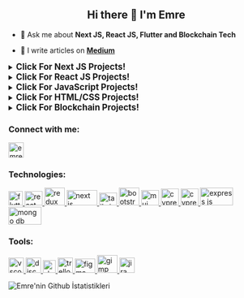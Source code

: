 ### <h2 align="center">Hi there 👋 I'm Emre</h2>
<!--
**emredurgunlu/emredurgunlu** is a ✨ _special_ ✨ repository because its `README.md` (this file) appears on your GitHub profile.

Here are some ideas to get you started:

- 🔭 I’m currently working on ...
- 🌱 I’m currently learning ...
- 👯 I’m looking to collaborate on ...
- 🤔 I’m looking for help with ...
- 💬 Ask me about ...
- 📫 How to reach me: ...
- 😄 Pronouns: ...
- ⚡ Fun fact: ...
-->
<!--- 🌱 I’m currently learning **Web3 Development** with [Clarusway](https://clarusway.com/web3/) -->

- 💬 Ask me about **Next JS, React JS, Flutter and Blockchain Tech**

- 📃 I write articles on [**Medium**](https://medium.com/@emredurgunlu)

<details>
<summary><big><strong>Click For Next JS Projects!</strong></big></summary>
<ul>
<li> <a href="https://nextjs-auth-cookie.vercel.app" target="_blank" rel="noreferrer">Auth and Cookie Sessions</a> --- <a href="https://github.com/emredurgunlu/Nextjs-Auth/tree/master" target="_blank" rel="noreferrer">Github Repo</a></li>
<li> <a href="https://nextjs-portfolio-emre.vercel.app" target="_blank" rel="noreferrer">Portfolio</a> --- <a href="https://github.com/emredurgunlu/Nextjs-Portfolio/commits/master/" target="_blank" rel="noreferrer">Github Repo</a></li>
</ul>
</details>
<details>
<summary><big><strong>Click For React JS Projects!</strong></big></summary>
<ul>
<li> <a href="https://github.com/emredurgunlu/Stock-App-FrontEnd/" target="_blank" rel="noreferrer">Stock App</a></li>
<li> <a href="https://movie-app-emre.netlify.app/" target="_blank" rel="noreferrer">Movie App</a> --- <a href="https://github.com/emredurgunlu/Movie-App" target="_blank" rel="noreferrer">Github Repo</a></li>
<li> <a href="https://tutorial-app-emre.netlify.app/" target="_blank" rel="noreferrer">Todo App</a></li>
<li> <a href="https://interview-questions-emre.netlify.app/" target="_blank" rel="noreferrer">Interview Questions</a></li>
<li> <a href="https://doctor-appointment-react-app-emre.netlify.app/" target="_blank" rel="noreferrer">Doctor Appointment</a></li>
<li> <a href="https://simple-form-emre.netlify.app/" target="_blank" rel="noreferrer">Simple Form</a></li>
<li> <a href="https://nba-legends-emre.netlify.app/" target="_blank" rel="noreferrer">NBA Legends</a></li>
</ul>
</details>
<details>
<summary><big><strong>Click For JavaScript Projects!</strong></big></summary>
<ul>
<li> <a href="https://emredurgunlu.github.io/Responsive-Image-Maps/" target="_blank" rel="noreferrer">Responsive Image Maps</a></li>
<li> <a href="https://emredurgunlu.github.io/Password-Generator/" target="_blank" rel="noreferrer">Password Generator</a></li>
<li> <a href="https://emredurgunlu.github.io/Guess-Number/" target="_blank" rel="noreferrer">Guess Number</a></li>
<li> <a href="https://emredurgunlu.github.io/My-Wallet-App/" target="_blank" rel="noreferrer">My Wallet App</a></li>
<li> <a href="https://emredurgunlu.github.io/Random-User/" target="_blank" rel="noreferrer">Random User</a></li>
<li> <a href="https://emredurgunlu.github.io/Github-Follower/" target="_blank" rel="noreferrer">Github Follower</a></li>
<li> <a href="https://crypto-coin-app-emre.netlify.app/" target="_blank" rel="noreferrer">Crypto Coin App</a></li>
<li> <a href="https://emredurgunlu.github.io/Checkout-App/" target="_blank" rel="noreferrer">Checkout App</a></li>
<li> <a href="https://crypto-coin-app-emre.netlify.app/" target="_blank" rel="noreferrer">Crypto Coin App</a></li>
</ul>
</details>
<details>
<summary><big><strong>Click For HTML/CSS Projects!</strong></big></summary>
<ul>
<li> <a href="https://kayseri-avukat.vercel.app/" target="_blank" rel="noreferrer">Lawyer Web Site</a></li>
<li> <a href="https://emredurgunlu.github.io/Netflix-Form/" target="_blank" rel="noreferrer">Netflix Form</a></li>
<li> <a href="https://emredurgunlu.github.io/Marvel-Biographies/" target="_blank" rel="noreferrer">Marvel Biographies</a></li>
<li> <a href="https://emredurgunlu.github.io/Parallax-WebPage/" target="_blank" rel="noreferrer">Parallax WebPage</a></li>
</ul>
</details>
<details>
<summary><big><strong>Click For Blockchain Projects!</strong></big></summary>
<ul>
<li> <a href="https://github.com/emredurgunlu/Anchor-Metaplex-NFT" target="_blank" rel="noreferrer">NFT deployment on SOLANA Devnet - Rust Language</a></li>
<li> <a href="https://github.com/emredurgunlu/rust_blockchain/commits/master/" target="_blank" rel="noreferrer">Basic blockchain implementation - Rust Language</a></li>
<li> <a href="https://github.com/emredurgunlu/Patika-MerkleTree-Assignment/tree/main" target="_blank" rel="noreferrer">Merkle Tree - Rust Language</a></li>
</ul>
</details>

<h3 align="left">Connect with me:</h3>
<p align="left">
<a href="https://www.linkedin.com/in/emredurgunlu" target="blank" rel=”noopener”><img align="center" src="https://upload.wikimedia.org/wikipedia/commons/thumb/8/81/LinkedIn_icon.svg/72px-LinkedIn_icon.svg.png?20210220164014" alt="emredurgunlu" height="30" width="30" /> </a> 


<h3 align="left">Technologies:</h3>
<p align="left"> 
<a href="https://flutter.dev/" target="_blank" rel=”noopener”> <img src="https://seeklogo.com/images/F/flutter-logo-5086DD11C5-seeklogo.com.png" alt="flutter" width="28" height="28"/> </a> 
<a href="https://react.dev/" target="_blank" rel=”noopener”> <img src="https://cdn4.iconfinder.com/data/icons/logos-3/600/React.js_logo-512.png" alt="react js" width="35" height="28"/> </a> 
<a href="https://redux-toolkit.js.org/" target="_blank" rel=”noopener”> <img src="https://redux-toolkit.js.org/img/redux.svg" alt="redux" width="40" height="35"/> </a>
<a href="https://nextjs.org/" target="_blank" rel=”noopener”> <img src="https://testrigor.com/wp-content/uploads/2023/04/nextjs-logo.png" alt="next js" width="60" height="30"/> </a>
<a href="https://tailwindcss.com/" target="_blank" rel=”noopener”> <img src="https://upload.wikimedia.org/wikipedia/commons/thumb/d/d5/Tailwind_CSS_Logo.svg/512px-Tailwind_CSS_Logo.svg.png?20230715030042" alt="tailwind" width="35" height="25"/> </a>
<a href="https://getbootstrap.com/" target="_blank" rel=”noopener”> <img src="https://getbootstrap.com/docs/5.3/assets/brand/bootstrap-logo-shadow.png" alt="bootstrap" width="40" height="35"/> </a>
<a href="https://mui.com/" target="_blank" rel=”noopener”> <img src="https://w7.pngwing.com/pngs/761/513/png-transparent-material-ui-logo.png" alt="mui" width="35" height="30"/> </a>
<a href="https://www.cypress.io/" target="_blank" rel=”noopener”> <img src="https://asset.brandfetch.io/idIq_kF0rb/idv3zwmSiY.jpeg" alt="cypress" width="35" height="33"/> </a>
<a href="https://www.typescriptlang.org/" target="_blank" rel=”noopener”> <img src="https://upload.wikimedia.org/wikipedia/commons/thumb/4/4c/Typescript_logo_2020.svg/80px-Typescript_logo_2020.svg.png" alt="cypress" width="35" height="33"/> </a>
<a href="https://expressjs.com/" target="_blank" rel=”noopener”> <img src="https://encrypted-tbn0.gstatic.com/images?q=tbn:ANd9GcRdDEbzuGEA-xv1wo-qG5wt21Gd7HJoaUdWyQ&usqp=CAU" alt="express js" width="65" height="35"/> </a>
<a href="https://www.mongodb.com/" target="_blank" rel=”noopener”> <img src="https://encrypted-tbn0.gstatic.com/images?q=tbn:ANd9GcTcC_kssKzVz-xOR9BM88d12Z3Ushqlg9olUg&usqp=CAU" alt="mongo db" width="65" height="35"/> </a>




 
<h3 align="left">Tools:</h3>
<a href="https://code.visualstudio.com/" target="_blank" rel=”noopener”> <img src="https://upload.wikimedia.org/wikipedia/commons/thumb/9/9a/Visual_Studio_Code_1.35_icon.svg/1024px-Visual_Studio_Code_1.35_icon.svg.png" alt="vscode" width="30" height="30"/> </a>
<a href="https://discord.com/" target="_blank" rel=”noopener”> <img src="https://cdn4.iconfinder.com/data/icons/logos-and-brands/512/91_Discord_logo_logos-512.png" alt="discord" width="30" height="30"/> </a> 
<a href="https://slack.com/" target="_blank" rel=”noopener”> <img src="https://cdn2.iconfinder.com/data/icons/social-media-2285/512/1_Slack_colored_svg-256.png" alt="slack" width="25" height="25"/> </a>
<a href="https://trello.com/en" target="_blank" rel=”noopener”> <img src="https://cdn.iconscout.com/icon/free/png-512/trello-6-569395.png" alt="trello" width="30" height="30"/> </a>
<a href="https://www.figma.com./" target="_blank" rel=”noopener”> <img src="https://upload.wikimedia.org/wikipedia/commons/3/33/Figma-logo.svg" alt="figma" width="40" height="28"/> </a>
<a href="https://www.gimp.org/" target="_blank" rel=”noopener”> <img src="https://www.gimp.org/images/frontpage/wilber-big.png" alt="gimp" width="40" height="35"/> </a>
<a href="https://www.atlassian.com/software/jira" target="_blank" rel=”noopener”> <img src="https://cdn.icon-icons.com/icons2/2699/PNG/512/atlassian_jira_logo_icon_170511.png" alt="jira" width="30" height="30"/> </a>
</p>


![Emre'nin Github İstatistikleri](https://github-readme-stats.vercel.app/api?username=emredurgunlu&theme=omni&show_icons=true)
